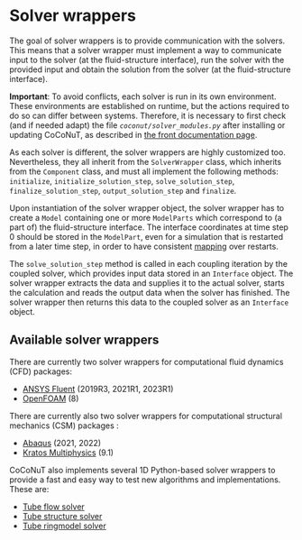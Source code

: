 # Solver wrappers

The goal of solver wrappers is to provide communication with the solvers. This means that a solver wrapper must
implement a way to communicate input to the solver (at the fluid-structure interface), run the solver with the provided
input and obtain the solution from the solver (at the fluid-structure interface).

**Important**: To avoid conflicts, each solver is run in its own environment. These environments are established on
runtime, but the actions required to do so can differ between systems. Therefore, it is necessary to first check (and if
needed adapt) the file *`coconut/solver_modules.py`* after installing or updating CoCoNuT, as described
in [the front documentation page](../../README.md#checking-the-solver-modules).

As each solver is different, the solver wrappers are highly customized too. Nevertheless, they all inherit from
the `SolverWrapper` class, which inherits from the `Component` class, and must all implement the following
methods: `initialize`, `initialize_solution_step`, `solve_solution_step`, `finalize_solution_step`, 
`output_solution_step` and `finalize`.

Upon instantiation of the solver wrapper object, the solver wrapper has to create a `Model` containing one or
more `ModelParts` which correspond to (a part of) the fluid-structure interface. The interface coordinates at time step
0 should be stored in the `ModelPart`, even for a simulation that is restarted from a later time step, in order to have
consistent [mapping](../mappers/mappers.md) over restarts.

The `solve_solution_step` method is called in each coupling iteration by the coupled solver, which provides input data
stored in an `Interface` object. The solver wrapper extracts the data and supplies it to the actual solver, starts the
calculation and reads the output data when the solver has finished. The solver wrapper then returns this data to the
coupled solver as an `Interface` object.

## Available solver wrappers

There are currently two solver wrappers for computational fluid dynamics (CFD) packages:

- [ANSYS Fluent](fluent/fluent.md) (2019R3, 2021R1, 2023R1)
- [OpenFOAM](openfoam/openfoam.md) (8)

There are currently also two solver wrappers for computational structural mechanics (CSM) packages :

- [Abaqus](abaqus/abaqus.md) (2021, 2022)
- [Kratos Multiphysics](kratos_structure/kratos_structure.md) (9.1)

CoCoNuT also implements several 1D Python-based solver wrappers to provide a fast and easy way to test new algorithms
and implementations. These are:

- [Tube flow solver](python/python.md#tube-flow-solver)
- [Tube structure solver](python/python.md#tube-structure-solver)
- [Tube ringmodel solver](python/python.md#tube-ringmodel-solver)